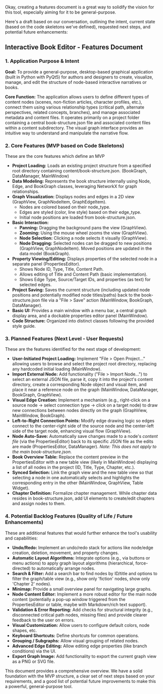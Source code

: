 Okay, creating a features document is a great way to solidify the vision for this tool, especially aiming for it to be general-purpose.

Here's a draft based on our conversation, outlining the intent, current state (based on the code skeletons we've defined), requested next steps, and potential future enhancements:

## **Interactive Book Editor \- Features Document**

### **1\. Application Purpose & Intent**

**Goal:** To provide a general-purpose, desktop-based graphical application (built in Python with PyQt5) for authors and designers to create, visualize, manage, and edit the structure of node-based interactive narratives or books.

**Core Function:** The application allows users to define different types of content nodes (scenes, non-fiction articles, character profiles, etc.), connect them using various relationship types (critical path, alternate perspectives, related concepts, branches), and manage associated metadata and content files. It operates primarily on a project folder containing a central book-structure.json file and associated content files within a content subdirectory. The visual graph interface provides an intuitive way to understand and manipulate the narrative flow.

### **2\. Core Features (MVP based on Code Skeletons)**

These are the core features which define an MVP

* **Project Loading:** Loads an existing project structure from a specified root directory containing content/book-structure.json. (BookGraph, DataManager, MainWindow)  
* **Data Modeling:** Represents the book structure internally using Node, Edge, and BookGraph classes, leveraging NetworkX for graph relationships.  
* **Graph Visualization:** Displays nodes and edges in a 2D view (GraphView, GraphNodeItem, GraphEdgeItem).  
  * Nodes are colored based on their node\_type.  
  * Edges are styled (color, line style) based on their edge\_type.  
  * Initial node positions are loaded from book-structure.json.  
* **Basic Interaction:**  
  * **Panning:** Dragging the background pans the view (GraphView).  
  * **Zooming:** Using the mouse wheel zooms the view (GraphView).  
  * **Node Selection:** Clicking a node selects it visually (GraphView).  
  * **Node Dragging:** Selected nodes can be dragged to new positions (GraphView, GraphNodeItem). Moved positions are updated in the data model (BookGraph).  
* **Property Viewing/Editing:** Displays properties of the selected node in a separate panel (PropertiesEditor).  
  * Shows Node ID, Type, Title, Content Path.  
  * Allows editing of Title and Content Path (basic implementation).  
  * Shows Edge Type, Source/Target IDs, and properties (as text) for selected edges.  
* **Project Saving:** Saves the current structure (including updated node positions and potentially modified node titles/paths) back to the book-structure.json file via a "File \> Save" action (MainWindow, BookGraph, DataManager).  
* **Basic UI:** Provides a main window with a menu bar, a central graph display area, and a dockable properties editor panel (MainWindow).  
* **Code Structure:** Organized into distinct classes following the provided style guide.

### **3\. Planned Features (Next Level \- User Requests)**

These are the features identified for the next stage of development:

* **User-Initiated Project Loading:** Implement "File \> Open Project..." allowing users to browse and select the project root directory, replacing any hardcoded initial loading (MainWindow).  
* **Import External Node:** Add functionality ("File \> Import Node...") to select an external JSON file, parse it, copy it into the project's content directory, create a corresponding Node object and visual item, and place it near a reference node on the graph (MainWindow, DataManager, BookGraph, GraphView).  
* **Visual Edge Creation:** Implement a mechanism (e.g., right-click on a source node \-\> select connection type \-\> click on a target node) to draw new connections between nodes directly on the graph (GraphView, MainWindow, BookGraph).  
* **Left-to-Right Connection Points:** Modify edge drawing logic so edges connect to the center-right side of the source node and the center-left side of the target node, enhancing visual flow (GraphView).  
* **Node Auto-Save:** Automatically save changes made to a node's *content file* (via the PropertiesEditor) back to its specific JSON file as the edits are made (PropertiesEditor, DataManager). *Note: This does not apply to the main book-structure.json.*  
* **Book Overview Table:** Replace the content preview in the PropertiesEditor with a new table view (likely in MainWindow) displaying a list of all nodes in the project (ID, Title, Type, Chapter, etc.).  
* **Synced Selection:** Link the graph view and the new table view so that selecting a node in one automatically selects and highlights the corresponding entry in the other (MainWindow, GraphView, Table Widget).  
* **Chapter Definition:** Formalize chapter management. While chapter data resides in book-structure.json, add UI elements to create/edit chapters and assign nodes to them.

### **4\. Potential Backlog Features (Quality of Life / Future Enhancements)**

These are additional features that would further enhance the tool's usability and capabilities:

* **Undo/Redo:** Implement an undo/redo stack for actions like node/edge creation, deletion, movement, and property changes.  
* **Automatic Layout Algorithms:** Integrate options (e.g., via buttons or menu actions) to apply graph layout algorithms (hierarchical, force-directed) to automatically arrange nodes.  
* **Search & Filter:** Add a search bar to find nodes by ID/title and options to filter the graph/table view (e.g., show only 'fiction' nodes, show only 'Chapter 2' nodes).  
* **Minimap:** Provide a small overview panel for navigating large graphs.  
* **Node Content Editor:** Implement a more robust editor for the main node content (potentially a pop-up window triggered from the PropertiesEditor or table, maybe with Markdown/rich text support).  
* **Validation & Error Reporting:** Add checks for structural integrity (e.g., disconnected critical path nodes, missing files) and provide clearer feedback to the user on errors.  
* **Visual Customization:** Allow users to configure default colors, node shapes, etc.  
* **Keyboard Shortcuts:** Define shortcuts for common operations.  
* **Grouping / Subgraphs:** Allow visual grouping of related nodes.  
* **Advanced Edge Editing:** Allow editing edge properties (like branch conditions) via the UI.  
* **Export Graph Image:** Add functionality to export the current graph view as a PNG or SVG file.

This document provides a comprehensive overview. We have a solid foundation with the MVP structure, a clear set of next steps based on your requirements, and a good list of potential future improvements to make this a powerful, general-purpose tool.